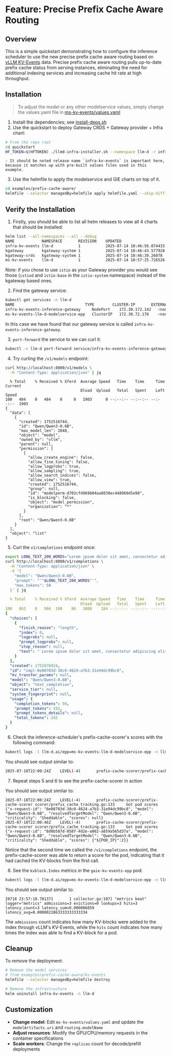 # Feature: Precise Prefix Cache Aware Routing

## Overview

This is a simple quickstart demonstrating how to configure the inference scheduler to use the new precise prefix cache aware routing based on [vLLM KV-Events](https://github.com/vllm-project/vllm/issues/16669) data. Precise prefix cache aware routing pulls up-to-date prefix cache status from serving instances, eliminating the need for additional indexing services and increasing cache hit rate at high throughput.

## Installation

> To adjust the model or any other modelservice values, simply change the values.yaml file in [ms-kv-events/values.yaml](ms-kv-events/values.yaml)

1. Install the dependencies; see [install-deps.sh](../../../../../../llm-d-incubation/llm-d-infra/quickstart/install-deps.sh)
2. Use the quickstart to deploy Gateway CRDS + Gateway provider + Infra chart:

```bash
# From the repo root
cd quickstart
HF_TOKEN=$(HFTOKEN) ./llmd-infra-installer.sh --namespace llm-d -r infra-kv-events --gateway kgateway
```
    - It should be noted release name `infra-kv-events` is important here, because it matches up with pre-built values files used in this example.

3. Use the helmfile to apply the modelservice and GIE charts on top of it.

```bash
cd examples/prefix-cache-aware/
helmfile --selector managedBy=helmfile apply helmfile.yaml --skip-diff-on-install
```

## Verify the Installation

1. Firstly, you should be able to list all helm releases to view all 4 charts that should be installed:

```bash
helm list --all-namespaces --all --debug
NAME          	NAMESPACE      	REVISION	UPDATED                             	STATUS  	CHART                    	APP VERSION
infra-kv-events	llm-d          	1       	2025-07-14 10:46:56.074433 -0700 PDT	deployed	llm-d-infra-1.0.1        	0.1
kgateway      	kgateway-system	1       	2025-07-14 10:46:43.577928 -0700 PDT	deployed	kgateway-v2.0.3          	1.16.0
kgateway-crds 	kgateway-system	1       	2025-07-14 10:46:39.26078 -0700  PDT 	deployed	kgateway-crds-v2.0.3     	1.16.0
ms-kv-events   	llm-d          	1       	2025-07-14 10:57:25.726526 -0700 PDT	deployed	llm-d-modelservice-0.0.10	0.0.1
```

Note: if you chose to use `istio` as your Gateway provider you would see those (`istiod` and `istio-base` in the `istio-system` namespace) instead of the kgateway based ones.

2. Find the gateway service:
```bash
kubectl get services -n llm-d
NAME                               TYPE        CLUSTER-IP       EXTERNAL-IP   PORT(S)             AGE
infra-kv-events-inference-gateway     NodePort    172.30.172.142   <none>        80:30519/TCP        4m7s
ms-kv-events-llm-d-modelservice-epp   ClusterIP   172.30.72.170    <none>        9002/TCP,5557/TCP   71s
```
In this case we have found that our gateway service is called `infra-kv-events-inference-gateway`.

3. `port-forward` the service to we can curl it:

```bash
kubectl -n llm-d port-forward service/infra-kv-events-inference-gateway 8000:80
```

4. Try curling the `/v1/models` endpoint:

```bash
curl http://localhost:8000/v1/models \
  -H "Content-Type: application/json" | jq
```
```
  % Total    % Received % Xferd  Average Speed   Time    Time     Time  Current
                                 Dload  Upload   Total   Spent    Left  Speed
100   484    0   484    0     0   1903      0 --:--:-- --:--:-- --:--:--  1905
{
  "data": [
    {
      "created": 1752516744,
      "id": "Qwen/Qwen3-0.6B",
      "max_model_len": 2048,
      "object": "model",
      "owned_by": "vllm",
      "parent": null,
      "permission": [
        {
          "allow_create_engine": false,
          "allow_fine_tuning": false,
          "allow_logprobs": true,
          "allow_sampling": true,
          "allow_search_indices": false,
          "allow_view": true,
          "created": 1752516744,
          "group": null,
          "id": "modelperm-d702cfd969b04aa8830ec448960d5e98",
          "is_blocking": false,
          "object": "model_permission",
          "organization": "*"
        }
      ],
      "root": "Qwen/Qwen3-0.6B"
    }
  ],
  "object": "list"
}
```

5. Curl the `v1/completions` endpoint once:
```bash
export LONG_TEXT_200_WORDS="Lorem ipsum dolor sit amet, consectetur adipiscing elit. Sed do eiusmod tempor incididunt ut labore et dolore magna aliqua. Ut enim ad minim veniam, quis nostrud exercitation ullamco laboris nisi ut aliquip ex ea commodo consequat. Duis aute irure dolor in reprehenderit in voluptate velit esse cillum dolore eu fugiat nulla pariatur. Excepteur sint occaecat cupidatat non proident, sunt in culpa qui officia deserunt mollit anim id est laborum. Lorem ipsum dolor sit amet, consectetur adipiscing elit. Sed do eiusmod tempor incididunt ut labore et dolore magna aliqua. Ut enim ad minim veniam, quis nostrud exercitation ullamco laboris nisi ut aliquip ex ea commodo consequat. Duis aute irure dolor in reprehenderit in voluptate velit esse cillum dolore eu fugiat nulla pariatur. Excepteur sint occaecat cupidatat non proident, sunt in culpa qui officia deserunt mollit anim id est laborum." && \
curl http://localhost:8000/v1/completions \
  -H "Content-Type: application/json" \
  -d '{
    "model": "Qwen/Qwen3-0.6B",
    "prompt": "'"$LONG_TEXT_200_WORDS"'",
    "max_tokens": 50
  }' | jq
```
```yaml
  % Total    % Received % Xferd  Average Speed   Time    Time     Time  Current
                                 Dload  Upload   Total   Spent    Left  Speed
100   662    0   566  100    96   1088    184 --:--:-- --:--:-- --:--:--  1273
{
  "choices": [
    {
      "finish_reason": "length",
      "index": 0,
      "logprobs": null,
      "prompt_logprobs": null,
      "stop_reason": null,
      "text": " Lorem ipsum dolor sit amet, consectetur adipiscing elit. Sed do eiusmod tempor incididunt ut labore et dolore magna aliqua. Ut enim ad minim veniam, quis nostrud exercitation ullamco laboris nisi ut aliquip ex ea commodo consequat. Duis aute irure dolor"
    }
  ],
  "created": 1752876024,
  "id": "cmpl-0e08703d-30c0-4624-a7b3-31e94dc99bc8",
  "kv_transfer_params": null,
  "model": "Qwen/Qwen3-0.6B",
  "object": "text_completion",
  "service_tier": null,
  "system_fingerprint": null,
  "usage": {
    "completion_tokens": 50,
    "prompt_tokens": 192,
    "prompt_tokens_details": null,
    "total_tokens": 242
  }
}
```

6. Check the inference-scheduler's prefix-cache-scorer's scores with the following command:
```bash
kubectl logs -l llm-d.ai/epp=ms-kv-events-llm-d-modelservice-epp -n llm-d --tail 100 | grep "Got pod scores"
```

You should see output similar to:
```bash
2025-07-18T22:00:24Z    LEVEL(-4)       prefix-cache-scorer/prefix-cache-scorer scorer/prefix_cache_tracking.go:133     Got pod scores  {"x-request-id": "0e08703d-30c0-4624-a7b3-31e94dc99bc8", "model": "Qwen/Qwen3-0.6B", "resolvedTargetModel": "Qwen/Qwen3-0.6B", "criticality": "Sheddable", "scores": null}
```

7. Repeat steps 5 and 6 to see the prefix-cache-scorer in action

You should see output similar to:
```log
2025-07-18T22:00:24Z    LEVEL(-4)       prefix-cache-scorer/prefix-cache-scorer scorer/prefix_cache_tracking.go:133     Got pod scores  {"x-request-id": "0e08703d-30c0-4624-a7b3-31e94dc99bc8", "model": "Qwen/Qwen3-0.6B", "resolvedTargetModel": "Qwen/Qwen3-0.6B", "criticality": "Sheddable", "scores": null}
2025-07-18T22:00:46Z    LEVEL(-4)       prefix-cache-scorer/prefix-cache-scorer scorer/prefix_cache_tracking.go:133     Got pod scores  {"x-request-id": "8d0b587d-058f-4d2e-a062-a859a565d37a", "model": "Qwen/Qwen3-0.6B", "resolvedTargetModel": "Qwen/Qwen3-0.6B", "criticality": "Sheddable", "scores": {"${POD_IP}":2}}
```

Notice that the second time we called the `/v1/completions` endpoint, the prefix-cache-scorer was able to return a score for the pod,
indicating that it had cached the KV-blocks from the first call.

8. See the `kvblock.Index` metrics in the `gaie-kv-events-epp` pod:
```bash
kubectl logs -l llm-d.ai/epp=ms-kv-events-llm-d-modelservice-epp -n llm-d --tail 100 | grep "metrics beat"
```
You should see output similar to:
```log
I0718 23:57:10.781371       1 collector.go:107] "metrics beat" logger="metrics" admissions=3 evictions=0 lookups=3 hits=3 latency_count=3 latency_sum=0.000006859 latency_avg=0.0000022863333333333334
```

The `admissions` count indicates how many KV-blocks were added to the index through vLLM's KV-Events,
while the `hits` count indicates how many times the index was able to find a KV-block for a pod.

## Cleanup

To remove the deployment:
```bash
# Remove the model services
# from examples/prefix-cache-aware/kv-events
helmfile --selector managedBy=helmfile destroy

# Remove the infrastructure
helm uninstall infra-kv-events -n llm-d
```

## Customization

- **Change model**: Edit `ms-kv-events/values.yaml` and update the `modelArtifacts.uri` and `routing.modelName`
- **Adjust resources**: Modify the GPU/CPU/memory requests in the container specifications
- **Scale workers**: Change the `replicas` count for decode/prefill deployments
